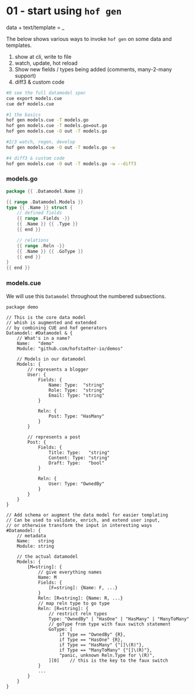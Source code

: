 # 01 - start using `hof gen`

data + text/template = _

The below shows various ways to invoke
`hof gen` on some data and templates.

1. show at cli, write to file
1. watch, update, hot reload
1. Show new fields / types being added (comments, many-2-many support)
1. diff3 & custom code

```sh
#0 see the full datamodel spec
cue export models.cue
cue def models.cue

#1 the basics
hof gen models.cue -T models.go
hof gen models.cue -T models.go=out.go
hof gen models.cue -O out -T models.go

#2/3 watch, regen, develop
hof gen models.cue -O out -T models.go -w

#4 diff3 & custom code
hof gen models.cue -O out -T models.go -w --diff3
```

### models.go

```go
package {{ .Datamodel.Name }}

{{ range .Datamodel.Models }}
type {{ .Name }} struct {
	// defined fields
	{{ range .Fields -}}
	{{ .Name }} {{ .Type }}
	{{ end }}

	// relations
	{{ range .Reln -}}
	{{ .Name }} {{ .GoType }}
	{{ end }}
}
{{ end }}
```

### models.cue

We will use this `Datamodel` throughout the numbered subsections.

```cue
package demo

// This is the core data model
// whish is augmented and extended
// by combining CUE and hof generators
Datamodel: #Datamodel & {
	// What's in a name?
	Name:   "demo"
	Module: "github.com/hofstadter-io/demos"

	// Models in our datamodel
	Models: {
		// represents a blogger
		User: {
			Fields: {
				Name: Type:  "string"
				Role: Type:  "string"
				Email: Type: "string"
			}

			Reln: {
				Post: Type: "HasMany"
			}
		}

		// represents a post
		Post: {
			Fields: {
				Title: Type:   "string"
				Content: Type: "string"
				Draft: Type:   "bool"
			}

			Reln: {
				User: Type: "OwnedBy"
			}
		}
	}
}

// Add schema or augment the data model for easier templating
// Can be used to validate, enrich, and extend user input,
// or otherwise transform the input in interesting ways
#Datamodel: {
	// metadata
	Name:   string
	Module: string

	// the actual datamodel
	Models: {
		[M=string]: {
			// give everything names
			Name: M
			Fields: {
				[F=string]: {Name: F, ...}
			}
			Reln: [R=string]: {Name: R, ...}
			// map reln type to go type
			Reln: [R=string]: {
				// restrict reln types
				Type: "OwnedBy" | "HasOne" | "HasMany" | "ManyToMany"
				// goType from type with faux switch statement
				GoType: [
					if Type == "OwnedBy" {R},
					if Type == "HasOne" {R},
					if Type == "HasMany" {"[]\(R)"},
					if Type == "ManyToMany" {"[]\(R)"},
					"panic, unknown Reln.Type for \(R)",
				][0]    // this is the key to the faux switch
			}
			...
		}
	}
}
```
